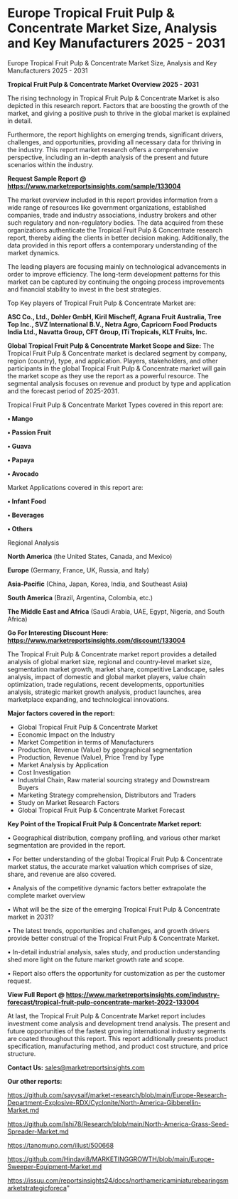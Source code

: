 # Europe Tropical Fruit Pulp & Concentrate Market Size, Analysis and Key Manufacturers 2025 - 2031
Europe Tropical Fruit Pulp & Concentrate Market Size, Analysis and Key Manufacturers 2025 - 2031

<Strong> Tropical Fruit Pulp & Concentrate Market Overview 2025 - 2031</strong>

The rising technology in Tropical Fruit Pulp & Concentrate Market is also depicted in this research report. Factors that are boosting the growth of the market, and giving a positive push to thrive in the global market is explained in detail.

Furthermore, the report highlights on emerging trends, significant drivers, challenges, and opportunities, providing all necessary data for thriving in the industry. This report market research offers a comprehensive perspective, including an in-depth analysis of the present and future scenarios within the industry.

<strong>Request Sample Report @ <a href=https://www.marketreportsinsights.com/sample/133004>https://www.marketreportsinsights.com/sample/133004</a></strong>

The market overview included in this report provides information from a wide range of resources like government organizations, established companies, trade and industry associations, industry brokers and other such regulatory and non-regulatory bodies. The data acquired from these organizations authenticate the Tropical Fruit Pulp & Concentrate research report, thereby aiding the clients in better decision making. Additionally, the data provided in this report offers a contemporary understanding of the market dynamics.

The leading players are focusing mainly on technological advancements in order to improve efficiency. The long-term development patterns for this market can be captured by continuing the ongoing process improvements and financial stability to invest in the best strategies.

Top Key players of Tropical Fruit Pulp & Concentrate Market are:

<strong>ASC Co., Ltd., Dohler GmbH, Kiril Mischeff, Agrana Fruit Australia, Tree Top Inc., SVZ International B.V., Netra Agro, Capricorn Food Products India Ltd., Navatta Group, CFT Group, ITi Tropicals, KLT Fruits, Inc.</strong>

<strong><b>Global Tropical Fruit Pulp & Concentrate Market Scope and Size:</b></strong>
The Tropical Fruit Pulp & Concentrate market is declared segment by company, region (country), type, and application. Players, stakeholders, and other participants in the global Tropical Fruit Pulp & Concentrate market will gain the market scope as they use the report as a powerful resource. The segmental analysis focuses on revenue and product by type and application and the forecast period of 2025-2031.

Tropical Fruit Pulp & Concentrate Market Types covered in this report are:

<strong>• Mango

• Passion Fruit

• Guava

• Papaya

• Avocado</strong>

Market Applications covered in this report are:

<strong>• Infant Food

• Beverages

• Others</strong> 

Regional Analysis

<strong>North America</strong> (the United States, Canada, and Mexico)

<strong>Europe</strong> (Germany, France, UK, Russia, and Italy)

<strong>Asia-Pacific</strong> (China, Japan, Korea, India, and Southeast Asia)

<strong>South America</strong> (Brazil, Argentina, Colombia, etc.)

<strong>The Middle East and Africa</strong> (Saudi Arabia, UAE, Egypt, Nigeria, and South Africa)

<strong>Go For Interesting Discount Here: <a href=https://www.marketreportsinsights.com/discount/133004>https://www.marketreportsinsights.com/discount/133004</a></strong>

The Tropical Fruit Pulp & Concentrate market report provides a detailed analysis of global market size, regional and country-level market size, segmentation market growth, market share, competitive Landscape, sales analysis, impact of domestic and global market players, value chain optimization, trade regulations, recent developments, opportunities analysis, strategic market growth analysis, product launches, area marketplace expanding, and technological innovations.

<strong><b>Major factors covered in the report:</b></strong>
<ul>
  <li>Global Tropical Fruit Pulp & Concentrate Market </li>
  <li>Economic Impact on the Industry</li>
  <li>Market Competition in terms of Manufacturers</li>
  <li>Production, Revenue (Value) by geographical segmentation</li>
  <li>Production, Revenue (Value), Price Trend by Type</li>
  <li>Market Analysis by Application</li>
  <li>Cost Investigation</li>
  <li>Industrial Chain, Raw material sourcing strategy and Downstream Buyers</li>
  <li>Marketing Strategy comprehension, Distributors and Traders</li>
  <li>Study on Market Research Factors</li>
  <li>Global Tropical Fruit Pulp & Concentrate Market Forecast</li>
</ul>

<strong><b>Key Point of the Tropical Fruit Pulp & Concentrate Market report:</b></strong>

• Geographical distribution, company profiling, and various other market segmentation are provided in the report.

• For better understanding of the global Tropical Fruit Pulp & Concentrate market status, the accurate market valuation which comprises of size, share, and revenue are also covered.

• Analysis of the competitive dynamic factors better extrapolate the complete market overview

• What will be the size of the emerging Tropical Fruit Pulp & Concentrate market in 2031?

• The latest trends, opportunities and challenges, and growth drivers provide better construal of the Tropical Fruit Pulp & Concentrate Market.

• In-detail industrial analysis, sales study, and production understanding shed more light on the future market growth rate and scope.

• Report also offers the opportunity for customization as per the customer request.

<strong><b>View Full Report @ <a href=https://www.marketreportsinsights.com/industry-forecast/tropical-fruit-pulp-concentrate-market-2022-133004>https://www.marketreportsinsights.com/industry-forecast/tropical-fruit-pulp-concentrate-market-2022-133004</a></b></strong>


At last, the Tropical Fruit Pulp & Concentrate Market report includes investment come analysis and development trend analysis. The present and future opportunities of the fastest growing international industry segments are coated throughout this report. This report additionally presents product specification, manufacturing method, and product cost structure, and price structure.

<strong>Contact Us:</strong>
sales@marketreportsinsights.com

<strong>Our other reports:</strong>

<a href=https://github.com/sayysaif/market-research/blob/main/Europe-Research-Department-Explosive-RDX/Cyclonite/North-America-Gibberellin-Market.md>https://github.com/sayysaif/market-research/blob/main/Europe-Research-Department-Explosive-RDX/Cyclonite/North-America-Gibberellin-Market.md</a>

<a href=https://github.com/Ishi78/Research/blob/main/North-America-Grass-Seed-Spreader-Market.md>https://github.com/Ishi78/Research/blob/main/North-America-Grass-Seed-Spreader-Market.md</a>

<a href=https://tanomuno.com/illust/500668>https://tanomuno.com/illust/500668</a>

<a href=https://github.com/Hindavi8/MARKETINGGROWTH/blob/main/Europe-Sweeper-Equipment-Market.md>https://github.com/Hindavi8/MARKETINGGROWTH/blob/main/Europe-Sweeper-Equipment-Market.md</a>

<a href=https://issuu.com/reportsinsights24/docs/northamericaminiaturebearingsmarketstrategicforeca>https://issuu.com/reportsinsights24/docs/northamericaminiaturebearingsmarketstrategicforeca</a>"
